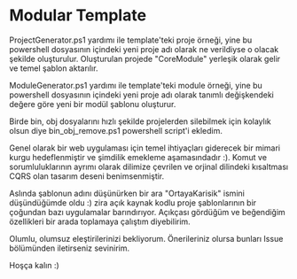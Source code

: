 # Modular Template

ProjectGenerator.ps1 yardımı ile template'teki proje örneği, yine bu powershell dosyasının içindeki yeni proje adı olarak ne verildiyse o olacak şekilde oluşturulur. Oluşturulan projede "CoreModule" yerleşik olarak gelir ve temel şablon aktarılır.

ModuleGenerator.ps1 yardımı ile template'teki module örneği, yine bu powershell dosyasının içindeki yeni proje adı olarak tanımlı değişkendeki değere göre yeni bir modül şablonu oluşturur.

Birde bin, obj dosyalarını hızlı şekilde projelerden silebilmek için kolaylık olsun diye bin_obj_remove.ps1 powershell script'i ekledim.

Genel olarak bir web uygulaması için temel ihtiyaçları giderecek bir mimari kurgu hedeflenmiştir ve şimdilik emekleme aşamasındadır :). Komut ve sorumluluklarının ayrımı olarak dilimize çevrilen ve orjinal dilindeki kısaltması CQRS olan tasarım deseni benimsenmiştir.

Aslında şablonun adını düşünürken bir ara "OrtayaKarisik" ismini düşündüğümde oldu :) zira açık kaynak kodlu proje şablonlarının bir çoğundan bazı uygulamalar barındırıyor. Açıkçası gördüğüm ve beğendiğim özellikleri bir arada toplamaya çalıştım diyebilirim.

Olumlu, olumsuz eleştirilerinizi bekliyorum. Önerileriniz olursa bunları Issue bölümünden iletirseniz sevinirim.

Hoşça kalın :)